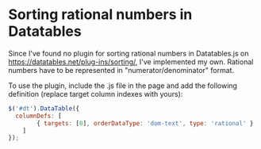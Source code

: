 # Sorting rational numbers in Datatables

Since I've found no plugin for sorting rational numbers in Datatables.js on https://datatables.net/plug-ins/sorting/, I've implemented my own. Rational numbers have to be represented in "numerator/denominator" format. 

To use the plugin, include the .js file in the page and add the following definition (replace target column indexes with yours):
```javascript
$('#dt').DataTable({  
  columnDefs: [  
        { targets: [0], orderDataType: 'dom-text', type: 'rational' }  
    ]  
});
```